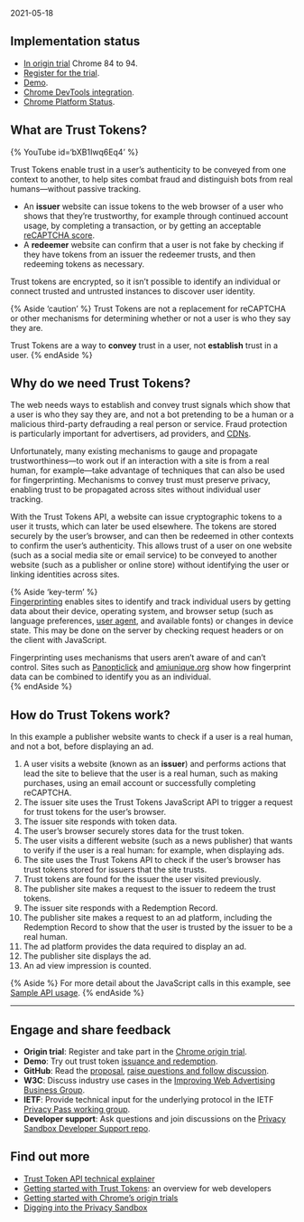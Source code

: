 2021-05-18

Implementation status
---------------------

-   [In origin trial](https://web.dev/origin-trials/) Chrome 84 to 94.
-   [Register for the trial](https://developer.chrome.com/origintrials/#/view_trial/2479231594867458049).
-   [Demo](https://trust-token-demo.glitch.me/).
-   [Chrome DevTools integration](https://developers.google.com/web/updates/2021/01/devtools?utm_source=devtools#trust-token).
-   [Chrome Platform Status](https://www.chromestatus.com/feature/5078049450098688).

What are Trust Tokens?
----------------------

{% YouTube id=‘bXB1Iwq6Eq4’ %}

Trust Tokens enable trust in a user’s authenticity to be conveyed from one context to another, to help sites combat fraud and distinguish bots from real humans—without passive tracking.

-   An **issuer** website can issue tokens to the web browser of a user who shows that they’re trustworthy, for example through continued account usage, by completing a transaction, or by getting an acceptable [reCAPTCHA score](https://developers.google.com/recaptcha).
-   A **redeemer** website can confirm that a user is not fake by checking if they have tokens from an issuer the redeemer trusts, and then redeeming tokens as necessary.

Trust tokens are encrypted, so it isn’t possible to identify an individual or connect trusted and untrusted instances to discover user identity.

{% Aside ‘caution’ %} Trust Tokens are not a replacement for reCAPTCHA or other mechanisms for determining whether or not a user is who they say they are.

Trust Tokens are a way to **convey** trust in a user, not **establish** trust in a user. {% endAside %}

Why do we need Trust Tokens?
----------------------------

The web needs ways to establish and convey trust signals which show that a user is who they say they are, and not a bot pretending to be a human or a malicious third-party defrauding a real person or service. Fraud protection is particularly important for advertisers, ad providers, and [CDNs](https://www.cloudflare.com/en-gb/learning/cdn/what-is-a-cdn/).

Unfortunately, many existing mechanisms to gauge and propagate trustworthiness—to work out if an interaction with a site is from a real human, for example—take advantage of techniques that can also be used for fingerprinting. Mechanisms to convey trust must preserve privacy, enabling trust to be propagated across sites without individual user tracking.

With the Trust Tokens API, a website can issue cryptographic tokens to a user it trusts, which can later be used elsewhere. The tokens are stored securely by the user’s browser, and can then be redeemed in other contexts to confirm the user’s authenticity. This allows trust of a user on one website (such as a social media site or email service) to be conveyed to another website (such as a publisher or online store) without identifying the user or linking identities across sites.

{% Aside ‘key-term’ %}  
[Fingerprinting](https://w3c.github.io/fingerprinting-guidance/#passive) enables sites to identify and track individual users by getting data about their device, operating system, and browser setup (such as language preferences, [user agent](https://developer.mozilla.org/en-US/docs/Web/API/NavigatorID/userAgent), and available fonts) or changes in device state. This may be done on the server by checking request headers or on the client with JavaScript.

Fingerprinting uses mechanisms that users aren’t aware of and can’t control. Sites such as [Panopticlick](https://panopticlick.eff.org/) and [amiunique.org](https://amiunique.org/) show how fingerprint data can be combined to identify you as an individual.  
{% endAside %}

How do Trust Tokens work?
-------------------------

In this example a publisher website wants to check if a user is a real human, and not a bot, before displaying an ad.

1.  A user visits a website (known as an **issuer**) and performs actions that lead the site to believe that the user is a real human, such as making purchases, using an email account or successfully completing reCAPTCHA.
2.  The issuer site uses the Trust Tokens JavaScript API to trigger a request for trust tokens for the user’s browser.
3.  The issuer site responds with token data.
4.  The user’s browser securely stores data for the trust token.
5.  The user visits a different website (such as a news publisher) that wants to verify if the user is a real human: for example, when displaying ads.
6.  The site uses the Trust Tokens API to check if the user’s browser has trust tokens stored for issuers that the site trusts.
7.  Trust tokens are found for the issuer the user visited previously.
8.  The publisher site makes a request to the issuer to redeem the trust tokens.
9.  The issuer site responds with a Redemption Record.
10. The publisher site makes a request to an ad platform, including the Redemption Record to show that the user is trusted by the issuer to be a real human.
11. The ad platform provides the data required to display an ad.
12. The publisher site displays the ad.
13. An ad view impression is counted.

{% Aside %} For more detail about the JavaScript calls in this example, see [Sample API usage](https://web.dev/trust-tokens/#sample-api-usage). {% endAside %}

------------------------------------------------------------------------

Engage and share feedback
-------------------------

-   **Origin trial**: Register and take part in the [Chrome origin trial](https://developer.chrome.com/origintrials/#/view_trial/2479231594867458049).
-   **Demo**: Try out trust token [issuance and redemption](https://trust-token-demo.glitch.me/).
-   **GitHub**: Read the [proposal](https://github.com/WICG/trust-token-api), [raise questions and follow discussion](https://github.com/WICG/trust-token-api/issues).
-   **W3C**: Discuss industry use cases in the [Improving Web Advertising Business Group](https://www.w3.org/community/web-adv/participants).
-   **IETF**: Provide technical input for the underlying protocol in the IETF [Privacy Pass working group](https://datatracker.ietf.org/wg/privacypass/about/).
-   **Developer support**: Ask questions and join discussions on the [Privacy Sandbox Developer Support repo](https://github.com/GoogleChromeLabs/privacy-sandbox-dev-support).

Find out more
-------------

-   [Trust Token API technical explainer](https://github.com/dvorak42/trust-token-api)
-   [Getting started with Trust Tokens](https://web.dev/trust-tokens/): an overview for web developers
-   [Getting started with Chrome’s origin trials](https://web.dev/origin-trials)
-   [Digging into the Privacy Sandbox](https://web.dev/digging-into-the-privacy-sandbox)

